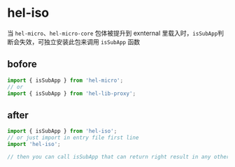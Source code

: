 # hel-iso

当 `hel-micro`、`hel-micro-core` 包体被提升到 exnternal 里载入时，`isSubApp`判断会失效，可独立安装此包来调用 `isSubApp` 函数

## bofore
```ts
import { isSubApp } from 'hel-micro';
// or
import { isSubApp } from 'hel-lib-proxy';
```

## after
```ts
import { isSubApp } from 'hel-iso';
// or just import in entry file first line
import 'hel-iso';

// then you can call isSubApp that can return right result in any other files
```
